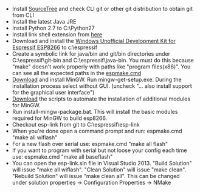 * Install [SourceTree](https://www.sourcetreeapp.com) and check CLI git or other git distribution to obtain git from CLI
* Install the latest Java JRE
* Install Python 2.7 to C:\Python27
* Install link shell extension from [here](http://schinagl.priv.at/nt/hardlinkshellext/linkshellextension.html)
* Download and install the [Windows Unofficial Development Kit for Espressif ESP8266](http://programs74.ru/get.php?file=EspressifESP8266DevKit) to c:\espressif
* Create a symbolic link for java/bin and git/bin directories under C:\espressif\git-bin and C:\espressif\java-bin. You must do this because "make" doesn't work properly with paths like "program files(x86)".  You can see all the expected paths in the [espmake.cmd](https://github.com/jeelabs/esp-link/blob/master/espmake.cmd)
* [Download](http://sourceforge.net/projects/mingw/files/Installer/) and install MinGW. Run mingw-get-setup.exe.  During the installation process select without GUI.  (uncheck "... also install support for the graphical user interface")
* [Download](http://programs74.ru/get.php?file=EspressifESP8266DevKitAddon) the scripts to automate the installation of additional modules for MinGW.
* Run install-mingw-package.bat. This will install the basic modules required for MinGW to build esp8266.
* Checkout esp-link from git to C:\espressif\esp-link 
* When you're done open a command prompt and run: espmake.cmd "make all wiflash" 
* For a new flash over serial use: espmake.cmd "make all flash"
* If you want to program with serial but not loose your config each time use: espmake.cmd "make all baseflash"
* You can open the esp-link.sln file in Visual Studio 2013.  "Build Solution" will issue "make all wiflash".  "Clean Solution" will issue "make clean".  "Rebuild Solution" will issue "make clean all".  This can be changed under solution properties -> Configuration Properties -> NMake
